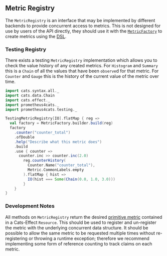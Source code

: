 ## Metric Registry

The `MetricRegistry` is an interface that may be implemented by different backends to provide concurrent access to
metrics. This is not designed for use by users of the API directly, they should use it with the [`MetricFactory`] to
create metrics using the [DSL](../interface/dsl.md).

### Testing Registry

There exists a testing `MetricRegistry` implementation which allows you to check the value
history of any created metrics. For `Histogram` and `Summary` this is a `Chain` of all
the values that have been `observe`d for that metric. For `Counter` and `Gauge` this is
the history of the current value of the metric over time.

```scala mdoc:silent
import cats.syntax.all._
import cats.data.Chain
import cats.effect._
import prometheus4cats._
import prometheus4cats.testing._

TestingMetricRegistry[IO].flatMap { reg =>
  val factory = MetricFactory.builder.build(reg)
  factory
    .counter("counter_total")
    .ofDouble
    .help("Describe what this metric does")
    .build
    .use { counter =>
      counter.inc >> counter.inc(2.0)
        reg.counterHistory(
          Counter.Name("counter_total"),
          Metric.CommonLabels.empty
        ).flatMap { hist =>
          IO(hist === Some(Chain(0.0, 1.0, 3.0)))
        }
    }
}
```


### Development Notes

All methods on `MetricRegistry` return the desired [primitive metric] contained in a Cats-Effect `Resource`. This
should be used to register and un-register the metric with the underlying concurrent data structure. It should be
possible to allow the same metric to be requested multiple times without re-registering or throwing a runtime
exception; therefore we recommend implementing some form of reference counting to track claims on each metric.

[`MetricFactory`]: metric-factory.md
[primitive metric]: ../metrics/primitive-metric-types.md
